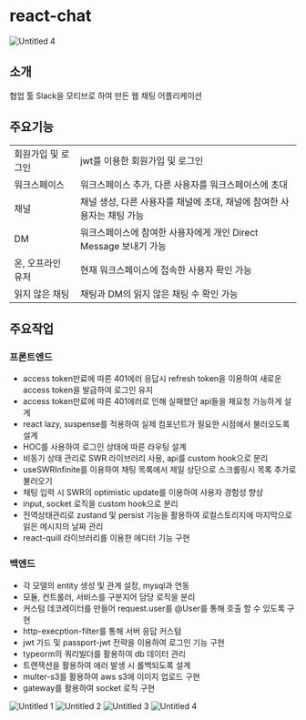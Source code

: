 # react-chat

![Untitled 4](https://github.com/kingheedo/react-chat/assets/52102550/f14cc251-938f-47fe-8e6e-b7d95bc8bb8c)

## 소개

협업 툴 Slack을 모티브로 하여 만든 웹 채팅 어플리케이션

## 주요기능

|  |  |
| --- | --- |
| 회원가입 및 로그인  | jwt를 이용한 회원가입 및 로그인 |
| 워크스페이스  | 워크스페이스 추가, 다른 사용자를 워크스페이스에 초대 |
| 채널 | 채널 생성, 다른 사용자를 채널에 초대, 채널에 참여한 사용자는 채팅 가능 |
| DM | 워크스페이스에 참여한 사용자에게 개인 Direct Message 보내기 가능 |
| 온, 오프라인 유저 | 현재 워크스페이스에 접속한 사용자 확인 가능 |
| 읽지 않은 채팅 | 채팅과 DM의 읽지 않은 채팅 수 확인 가능 |

## 주요작업

### 프론트엔드

- access token만료에 따른 401에러 응답시 refresh token을 이용하여 새로운 access token을 발급하여 로그인 유지
- access token만료에 따른 401에러로 인해 실패했던 api들을 재요청 가능하게 설계
- react lazy, suspense를 적용하여 실제 컴포넌트가 필요한 시점에서 불러오도록 설계
- HOC를 사용하여 로그인 상태에 따른 라우팅 설계
- 비동기 상태 관리로 SWR 라이브러리 사용,  api를 custom hook으로 분리
- useSWRInfinite를 이용하여 채팅 목록에서 제일 상단으로 스크롤링시 목록 추가로 불러오기
- 채팅 입력 시 SWR의 optimistic update를 이용하여 사용자 경험성 향상
- input, socket 로직을 custom hook으로 분리
- 전역상태관리로 zustand 및 persist 기능을 활용하여 로컬스토리지에 마지막으로 읽은 메시지의 날짜 관리
- react-quill 라이브러리를 이용한 에디터 기능 구현

### 백엔드

- 각 모델의 entity 생성 및 관계 설정, mysql과 연동
- 모듈, 컨트롤러, 서비스를 구분지어 담당 로직을 분리
- 커스텀 데코레이터를 만들어 request.user를  @User를 통해 호출 할 수 있도록 구현
- http-execption-filter를 통해 서버 응답 커스텀
- jwt 가드 및 passport-jwt 전략을 이용하여 로그인 기능 구현
- typeorm의 쿼리빌더를 활용하여 db 데이터 관리
- 트랜잭션을 활용하여 에러 발생 시 롤백되도록 설계
- multer-s3를 활용하여 aws s3에 이미지 업로드 구현
- gateway를 활용하여 socket 로직 구현

![Untitled 1](https://github.com/kingheedo/react-chat/assets/52102550/0162e898-9537-40f8-9938-56d8780d1e4e)
![Untitled 2](https://github.com/kingheedo/react-chat/assets/52102550/5a76e7cd-faea-4501-ae8a-aacbe4bc653f)
![Untitled 3](https://github.com/kingheedo/react-chat/assets/52102550/04539433-0f38-4d46-bc77-7c0185f14c62)
![Untitled 4](https://github.com/kingheedo/react-chat/assets/52102550/26755b99-6a1c-4aca-8515-0afbf568a083)
